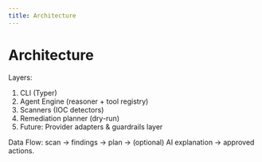 ```yaml
---
title: Architecture
---
```


# Architecture

Layers:
1. CLI (Typer)
2. Agent Engine (reasoner + tool registry)
3. Scanners (IOC detectors)
4. Remediation planner (dry-run)
5. Future: Provider adapters & guardrails layer

Data Flow: scan -> findings -> plan -> (optional) AI explanation -> approved actions.
